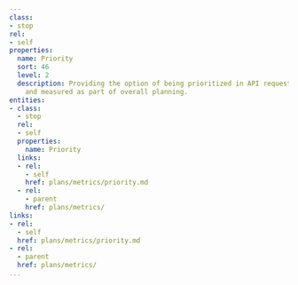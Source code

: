 ```yaml
---
class:
- stop
rel:
- self
properties:
  name: Priority
  sort: 46
  level: 2
  description: Providing the option of being prioritized in API requests and responses,
    and measured as part of overall planning.
entities:
- class:
  - stop
  rel:
  - self
  properties:
    name: Priority
  links:
  - rel:
    - self
    href: plans/metrics/priority.md
  - rel:
    - parent
    href: plans/metrics/
links:
- rel:
  - self
  href: plans/metrics/priority.md
- rel:
  - parent
  href: plans/metrics/
...
```

